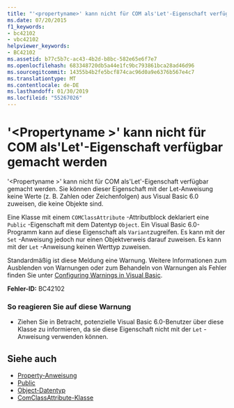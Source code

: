 ```yaml
---
title: "'<propertyname>' kann nicht für COM als'Let'-Eigenschaft verfügbar gemacht werden"
ms.date: 07/20/2015
f1_keywords:
- bc42102
- vbc42102
helpviewer_keywords:
- BC42102
ms.assetid: b77c5b7c-ac43-4b2d-b8bc-582e65e6f7e7
ms.openlocfilehash: 683348720db5a44e1fc9bc793861bca28ad46d96
ms.sourcegitcommit: 14355b4b2fe5bcf874cac96d0a9e6376b567e4c7
ms.translationtype: MT
ms.contentlocale: de-DE
ms.lasthandoff: 01/30/2019
ms.locfileid: "55267026"
---
```

# <a name="propertyname-cannot-be-exposed-to-com-as-a-property-let"></a>'\<Propertyname >' kann nicht für COM als'Let'-Eigenschaft verfügbar gemacht werden
'\<Propertyname >' kann nicht für COM als'Let'-Eigenschaft verfügbar gemacht werden. Sie können dieser Eigenschaft mit der Let-Anweisung keine Werte (z. B. Zahlen oder Zeichenfolgen) aus Visual Basic 6.0 zuweisen, die keine Objekte sind.  
  
 Eine Klasse mit einem `COMClassAttribute` -Attributblock deklariert eine `Public` -Eigenschaft mit dem Datentyp `Object`. Ein Visual Basic 6.0-Programm kann auf diese Eigenschaft als `Variant`zugreifen. Es kann mit der `Set` -Anweisung jedoch nur einen Objektverweis darauf zuweisen. Es kann mit der `Let` -Anweisung keinen Werttyp zuweisen.  
  
 Standardmäßig ist diese Meldung eine Warnung. Weitere Informationen zum Ausblenden von Warnungen oder zum Behandeln von Warnungen als Fehler finden Sie unter [Configuring Warnings in Visual Basic](/visualstudio/ide/configuring-warnings-in-visual-basic).  
  
 **Fehler-ID:** BC42102  
  
### <a name="to-address-this-warning"></a>So reagieren Sie auf diese Warnung  
  
-   Ziehen Sie in Betracht, potenzielle Visual Basic 6.0-Benutzer über diese Klasse zu informieren, da sie diese Eigenschaft nicht mit der `Let` -Anweisung verwenden können.  
  
## <a name="see-also"></a>Siehe auch

- [Property-Anweisung](../../visual-basic/language-reference/statements/property-statement.md)
- [Public](../../visual-basic/language-reference/modifiers/public.md)
- [Object-Datentyp](../../visual-basic/language-reference/data-types/object-data-type.md)
- [ComClassAttribute-Klasse](xref:Microsoft.VisualBasic.ComClassAttribute)
